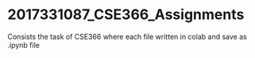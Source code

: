 # 2017331087_CSE366_Assignments
Consists the task of CSE366 where each file written in colab and save as .ipynb file
